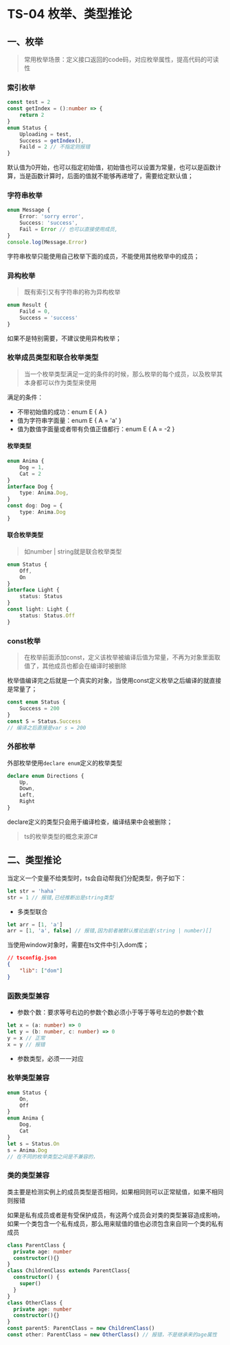 # TS-04 枚举、类型推论

## 一、枚举

> 常用枚举场景：定义接口返回的code码，对应枚举属性，提高代码的可读性

### 索引枚举

```ts
const test = 2
const getIndex = ():number => {
    return 2
}
enum Status {
    Uploading = test,
    Success = getIndex(),
    Faild = 2 // 不指定则报错
}
```

默认值为0开始，也可以指定初始值，初始值也可以设置为常量，也可以是函数计算，当是函数计算时，后面的值就不能够再递增了，需要给定默认值；



### 字符串枚举

```ts
enum Message {
    Error: 'sorry error',
    Success: 'success',
    Fail = Error // 也可以直接使用成员,
}
console.log(Message.Error)
```

字符串枚举只能使用自己枚举下面的成员，不能使用其他枚举中的成员；



### 异构枚举

> 既有索引又有字符串的称为异构枚举

```ts
enum Result {
    Faild = 0,
    Success = 'success'
}
```

如果不是特别需要，不建议使用异构枚举；



### 枚举成员类型和联合枚举类型

> 当一个枚举类型满足一定的条件的时候，那么枚举的每个成员，以及枚举其本身都可以作为类型来使用

满足的条件：

* 不带初始值的成功：enum E { A }
* 值为字符串字面量：enum E { A = 'a' }
* 值为数值字面量或者带有负值正值都行：enum E { A = -2 }

#### 枚举类型

```ts
enum Anima {
    Dog = 1,
    Cat = 2
}
interface Dog {
    type: Anima.Dog,
}
const dog: Dog = {
    type: Anima.Dog
}
```

#### 联合枚举类型

> 如number | string就是联合枚举类型

```ts
enum Status {
    Off,
    On
}
interface Light {
    status: Status
}
const light: Light {
    status: Status.Off
}
```



### const枚举

> 在枚举前面添加const，定义该枚举被编译后值为常量，不再为对象里面取值了，其他成员也都会在编译时被删除

枚举值编译完之后就是一个真实的对象，当使用const定义枚举之后编译的就直接是常量了；

```ts
const enum Status {
    Success = 200
}
const S = Status.Success
// 编译之后直接是var s = 200
```



### 外部枚举

外部枚举使用`declare enum`定义的枚举类型

```ts
declare enum Directions {
    Up,
    Down,
    Left,
    Right
}

```

declare定义的类型只会用于编译检查，编译结果中会被删除；

> ts的枚举类型的概念来源C#







## 二、类型推论

当定义一个变量不给类型时，ts会自动帮我们分配类型，例子如下：

```ts
let str = 'haha'
str = 1 // 报错,已经推断出是string类型
```

* 多类型联合

```ts
let arr = [1, 'a']
arr = [1, 'a', false] // 报错,因为前者被默认推论出是(string | number)[]
```

当使用window对象时，需要在ts文件中引入dom库；

```json
// tsconfig.json
{
    "lib": ["dom"]
}
```



### 函数类型兼容

* 参数个数：要求等号右边的参数个数必须小于等于等号左边的参数个数

```ts
let x = (a: number) => 0
let y = (b: number, c: number) => 0
y = x // 正常
x = y // 报错
```

* 参数类型，必须一一对应



### 枚举类型兼容

```ts
enum Status {
    On,
    Off
}
enum Anima {
    Dog,
    Cat
}
let s = Status.On
s = Anima.Dog
// 在不同的枚举类型之间是不兼容的，
```



### 类的类型兼容

类主要是检测实例上的成员类型是否相同，如果相同则可以正常赋值，如果不相同则报错

如果是私有成员或者是有受保护成员，有这两个成员会对类的类型兼容造成影响，如果一个类包含一个私有成员，那么用来赋值的值也必须包含来自同一个类的私有成员

```ts
class ParentClass {
  private age: number
  constructor(){}
}
class ChildrenClass extends ParentClass{
  constructor() {
    super()
  }
}
class OtherClass {
  private age: number
  constructor(){}
}
const parent5: ParentClass = new ChildrenClass()
const other: ParentClass = new OtherClass() // 报错，不是继承来的age属性

```


